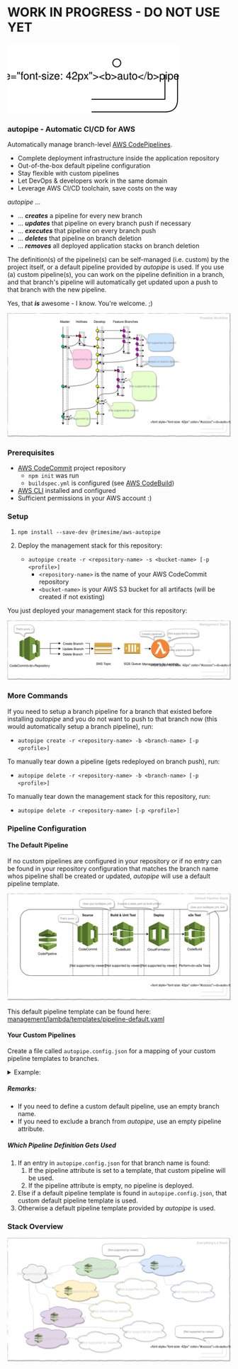 # WORK IN PROGRESS - DO NOT USE YET

![Diagram](graphics/autopipe-logo.svg)

### autopipe - Automatic CI/CD for AWS
Automatically manage branch-level [AWS CodePipelines](https://aws.amazon.com/codepipeline/).

- Complete deployment infrastructure inside the application repository
- Out-of-the-box default pipeline configuration
- Stay flexible with custom pipelines
- Let DevOps & developers work in the same domain
- Leverage AWS CI/CD toolchain, save costs on the way

_autopipe_ ...
- ... _**creates**_ a pipeline for every new branch
- ... _**updates**_ that pipeline on every branch push if necessary
- ... _**executes**_ that pipeline on every branch push
- ... _**deletes**_ that pipeline on branch deletion
- ... _**removes**_ all deployed application stacks on branch deletion

The definition(s) of the pipeline(s) can be self-managed (i.e. custom) 
by the project itself, or a default pipeline provided by _autopipe_ is 
used. If you use (a) custom pipeline(s), you can work on the 
pipeline definition in a branch, and that branch's pipeline will 
automatically get updated upon a push to that branch with the new
pipeline.

Yes, that _**is**_ awesome - I know. You're welcome. ;)

![Diagram](graphics/autopipe-gitflow.svg)

### Prerequisites
- [AWS CodeCommit](https://aws.amazon.com/codecommit/) project repository
    - ```npm init``` was run
    - ```buildspec.yml``` is configured (see [AWS CodeBuild](https://aws.amazon.com/codebuild/))
- [AWS CLI](https://aws.amazon.com/cli/) installed and configured
- Sufficient permissions in your AWS account :)

### Setup
1. ```npm install --save-dev @rimesime/aws-autopipe```

1. Deploy the management stack for this repository:
    - ```autopipe create -r <repository-name> -s <bucket-name> [-p <profile>]```
        - ```<repository-name>``` is the name of your AWS CodeCommit repository
        - ```<bucket-name>``` is your AWS S3 bucket for all artifacts (will be 
          created if not existing)

You just deployed your management stack for this repository:

![Diagram](graphics/autopipe-management-stack.svg)

### More Commands
If you need to setup a branch pipeline for a branch that existed before 
installing _autopipe_ and you do not want to push to that branch now (this 
would automatically setup a branch pipeline), run:
- ```autopipe create -r <repository-name> -b <branch-name> [-p <profile>]```
    
To manually tear down a pipeline (gets redeployed on branch push), run:
- ```autopipe delete -r <repository-name> -b <branch-name> [-p <profile>]```
    
To manually tear down the management stack for this repository, run:
- ```autopipe delete -r <repository-name> [-p <profile>]```

### Pipeline Configuration
#### The Default Pipeline
If no custom pipelines are configured in your repository or if no entry 
can be found in your repository configuration that matches the branch 
name whos pipeline shall be created or updated, _autopipe_ will use 
a default pipeline template.

![Diagram](graphics/autopipe-pipeline-default.svg)

This default pipeline template can be found here: [management/lambda/templates/pipeline-default.yaml](management/lambda/templates/pipeline-default.yaml)

#### Your Custom Pipelines
Create a file called ```autopipe.config.json``` for a mapping of your 
custom pipeline templates to branches.
<details>
  <summary>Example:</summary>
  
```
{
  "pipelines": [
    {
      "branch": "master",
      "pipeline": "pipelines/master.yaml",
      "description": "Custom pipeline for master branch"
    },
    {
      "branch": "develop",
      "pipeline": "pipelines/develop.yaml",
      "description": "Custom pipeline for develop branch"
    },
    {
      "branch": "",
      "pipeline": "pipelines/default.yaml",
      "description": "Custom default pipeline for all (other) branches"
    },
    {
      "branch": "no-pipe-branch",
      "pipeline": "",
      "description": "Do not deploy a pipeline for this branch"
    }
  ]
}
```
</details>

##### Remarks:
- If you need to define a custom default pipeline, use an empty branch name. 
- If you need to exclude a branch from _autopipe_, use an empty pipeline attribute.

##### Which Pipeline Definition Gets Used
1. If an entry in ```autopipe.config.json``` for that branch name is found:
    1. If the pipeline attribute is set to a template, that custom pipeline will be used.
    1. If the pipeline attribute is empty, no pipeline is deployed.
1. Else if a default pipeline template is found in ```autopipe.config.json```, 
   that custom default pipeline template is used.
1. Otherwise a default pipeline template provided by _autopipe_ is used.

### Stack Overview

![Diagram](graphics/autopipe-stack-overview.svg)
